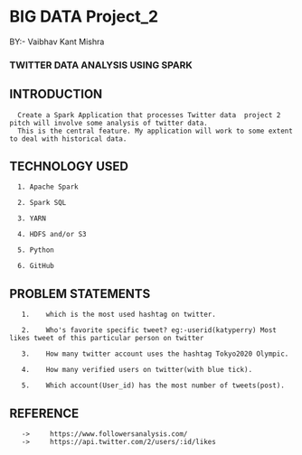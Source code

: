 # BIG DATA Project_2
BY:- Vaibhav Kant Mishra
###  TWITTER DATA ANALYSIS USING SPARK
##  INTRODUCTION
      Create a Spark Application that processes Twitter data  project 2 pitch will involve some analysis of twitter data. 
      This is the central feature. My application will work to some extent to deal with historical data.
##  TECHNOLOGY USED
      1. Apache Spark
      
      2. Spark SQL
      
      3. YARN
      
      4. HDFS and/or S3
      
      5. Python
      
      6. GitHub
      
##    PROBLEM STATEMENTS
       1.    which is the most used hashtag on twitter.

       2.    Who's favorite specific tweet? eg:-userid(katyperry) Most likes tweet of this particular person on twitter

       3.    How many twitter account uses the hashtag Tokyo2020 Olympic.

       4.    How many verified users on twitter(with blue tick).

       5.    Which account(User_id) has the most number of tweets(post).
       
##    REFERENCE 
       ->     https://www.followersanalysis.com/
       ->     https://api.twitter.com/2/users/:id/likes



